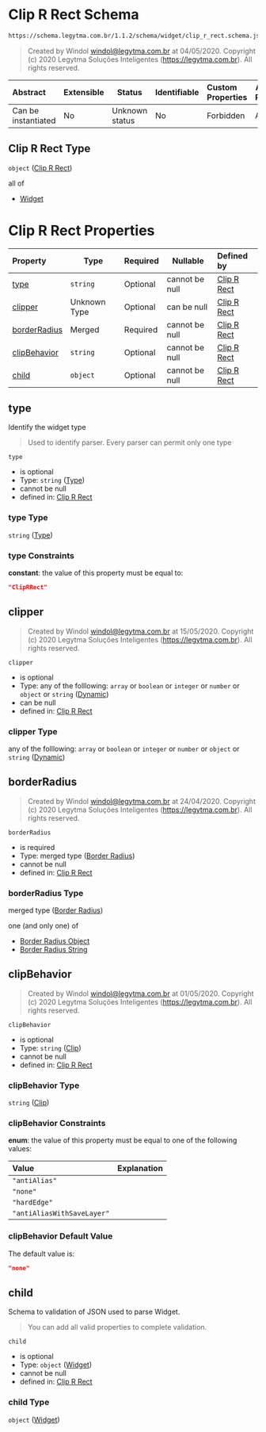 # Clip R Rect Schema

```txt
https://schema.legytma.com.br/1.1.2/schema/widget/clip_r_rect.schema.json
```




> Created by Windol [windol@legytma.com.br](mailto:windol@legytma.com.br) at 04/05/2020.
> Copyright (c) 2020 Legytma Soluções Inteligentes (<https://legytma.com.br>). All rights reserved.
>

| Abstract            | Extensible | Status         | Identifiable | Custom Properties | Additional Properties | Access Restrictions | Defined In                                                                                 |
| :------------------ | ---------- | -------------- | ------------ | :---------------- | --------------------- | ------------------- | ------------------------------------------------------------------------------------------ |
| Can be instantiated | No         | Unknown status | No           | Forbidden         | Allowed               | none                | [clip_r_rect.schema.json](../schema/widget/clip_r_rect.schema.json) |

## Clip R Rect Type

`object` ([Clip R Rect](clip_r_rect.md))

all of

-   [Widget](input_decoration-properties-widget-5.md)

# Clip R Rect Properties

| Property                      | Type         | Required | Nullable       | Defined by                                                                                                                                                           |
| :---------------------------- | ------------ | -------- | -------------- | :------------------------------------------------------------------------------------------------------------------------------------------------------------------- |
| [type](#type)                 | `string`     | Optional | cannot be null | [Clip R Rect](widget-definitions-type.md)                          |
| [clipper](#clipper)           | Unknown Type | Optional | can be null    | [Clip R Rect](bottom_app_bar_theme-properties-dynamic.md)                  |
| [borderRadius](#borderRadius) | Merged       | Required | cannot be null | [Clip R Rect](border_radius_lerp-properties-border-radius-1.md) |
| [clipBehavior](#clipBehavior) | `string`     | Optional | cannot be null | [Clip R Rect](bottom_sheet_theme_data-properties-clip.md)                |
| [child](#child)               | `object`     | Optional | cannot be null | [Clip R Rect](input_decoration-properties-widget-5.md)                        |

## type

Identify the widget type


> Used to identify parser. Every parser can permit only one type
>

`type`

-   is optional
-   Type: `string` ([Type](widget-definitions-type.md))
-   cannot be null
-   defined in: [Clip R Rect](widget-definitions-type.md)

### type Type

`string` ([Type](widget-definitions-type.md))

### type Constraints

**constant**: the value of this property must be equal to:

```json
"ClipRRect"
```

## clipper




> Created by Windol [windol@legytma.com.br](mailto:windol@legytma.com.br) at 15/05/2020.
> Copyright (c) 2020 Legytma Soluções Inteligentes (<https://legytma.com.br>). All rights reserved.
>

`clipper`

-   is optional
-   Type: any of the folllowing: `array` or `boolean` or `integer` or `number` or `object` or `string` ([Dynamic](bottom_app_bar_theme-properties-dynamic.md))
-   can be null
-   defined in: [Clip R Rect](bottom_app_bar_theme-properties-dynamic.md)

### clipper Type

any of the folllowing: `array` or `boolean` or `integer` or `number` or `object` or `string` ([Dynamic](bottom_app_bar_theme-properties-dynamic.md))

## borderRadius




> Created by Windol [windol@legytma.com.br](mailto:windol@legytma.com.br) at 24/04/2020.
> Copyright (c) 2020 Legytma Soluções Inteligentes (<https://legytma.com.br>). All rights reserved.
>

`borderRadius`

-   is required
-   Type: merged type ([Border Radius](border_radius_lerp-properties-border-radius-1.md))
-   cannot be null
-   defined in: [Clip R Rect](border_radius_lerp-properties-border-radius-1.md)

### borderRadius Type

merged type ([Border Radius](border_radius_lerp-properties-border-radius-1.md))

one (and only one) of

-   [Border Radius Object](border_radius-oneof-border-radius-object.md)
-   [Border Radius String](border_radius-oneof-border-radius-string.md)

## clipBehavior




> Created by Windol [windol@legytma.com.br](mailto:windol@legytma.com.br) at 01/05/2020.
> Copyright (c) 2020 Legytma Soluções Inteligentes (<https://legytma.com.br>). All rights reserved.
>

`clipBehavior`

-   is optional
-   Type: `string` ([Clip](bottom_sheet_theme_data-properties-clip.md))
-   cannot be null
-   defined in: [Clip R Rect](bottom_sheet_theme_data-properties-clip.md)

### clipBehavior Type

`string` ([Clip](bottom_sheet_theme_data-properties-clip.md))

### clipBehavior Constraints

**enum**: the value of this property must be equal to one of the following values:

| Value                      | Explanation |
| :------------------------- | ----------- |
| `"antiAlias"`              |             |
| `"none"`                   |             |
| `"hardEdge"`               |             |
| `"antiAliasWithSaveLayer"` |             |

### clipBehavior Default Value

The default value is:

```json
"none"
```

## child

Schema to validation of JSON used to parse Widget.


> You can add all valid properties to complete validation.
>

`child`

-   is optional
-   Type: `object` ([Widget](input_decoration-properties-widget-5.md))
-   cannot be null
-   defined in: [Clip R Rect](input_decoration-properties-widget-5.md)

### child Type

`object` ([Widget](input_decoration-properties-widget-5.md))
